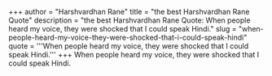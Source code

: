 +++
author = "Harshvardhan Rane"
title = "the best Harshvardhan Rane Quote"
description = "the best Harshvardhan Rane Quote: When people heard my voice, they were shocked that I could speak Hindi."
slug = "when-people-heard-my-voice-they-were-shocked-that-i-could-speak-hindi"
quote = '''When people heard my voice, they were shocked that I could speak Hindi.'''
+++
When people heard my voice, they were shocked that I could speak Hindi.
